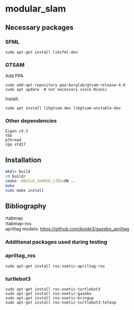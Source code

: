# modular_slam

## Necessary packages

### SFML
```
sudo apt-get install libsfml-dev
```

### GTSAM
Add PPA
```
sudo add-apt-repository ppa:borglab/gtsam-release-4.0
sudo apt update  # not necessary since Bionic
```
Install:
```
sudo apt install libgtsam-dev libgtsam-unstable-dev
```

### Other dependencies
```
Eigen v3.3
tbb
pthread 
cpp std17
```

## Installation
```bash
mkdir build
cd build/
cmake -DBUILD_SHARED_LIBS=ON ..
make 
sudo make install
```

## Bibliography
rtabmap  
rtabmap-ros  
apriltag models: https://github.com/koide3/gazebo_apriltag  

### Additional packages used during testing

### apriltag_ros
```
sudo apt-get install ros-noetic-apriltag-ros
```

### turtlebot3
```
sudo apt-get install ros-noetic-turtlebot3
sudo apt-get install ros-noetic-gazebo
sudo apt-get install ros-noetic-bringup
sudo apt-get install ros-noetic-turtlebot3-teleop
```